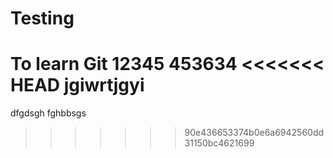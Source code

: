 # Testing
To learn Git
12345
453634
<<<<<<< HEAD
jgiwrtjgyi
=======
dfgdsgh
fghbbsgs
>>>>>>> 90e436653374b0e6a6942560dd31150bc4621699
